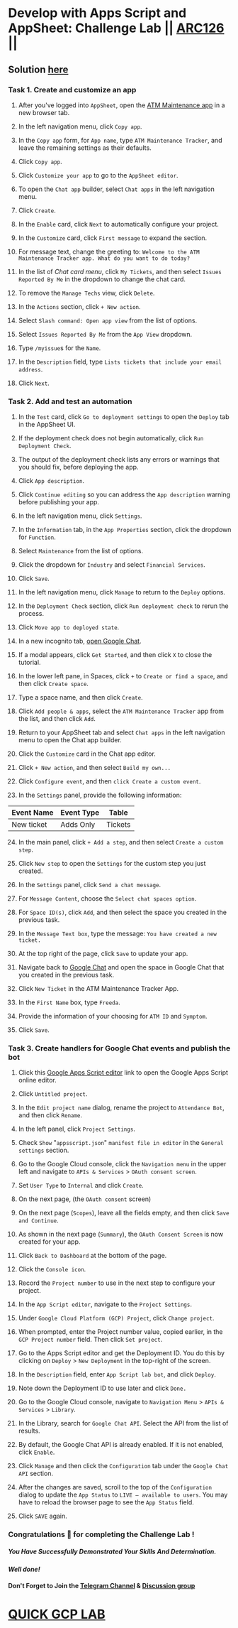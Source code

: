 # Develop with Apps Script and AppSheet: Challenge Lab || [ARC126](https://www.cloudskillsboost.google/focuses/66584?parent=catalog) ||

## Solution [here]()

### Task 1. Create and customize an app

1. After you've logged into `AppSheet`, open the [ATM Maintenance app](https://www.appsheet.com/template/AppDef?appName=ATMMaintenance-925818016) in a new browser tab.

2. In the left navigation menu, click `Copy app`.

3. In the `Copy app` form, for `App name`, type `ATM Maintenance Tracker`, and leave the remaining settings as their defaults.

4. Click `Copy app`.

5. Click `Customize your app` to go to the `AppSheet editor`.

6. To open the `Chat app` builder, select `Chat apps` in the left navigation menu.

7. Click `Create`.

8. In the `Enable` card, click `Next` to automatically configure your project.

9. In the `Customize` card, click `First message` to expand the section.

10. For message text, change the greeting to: `Welcome to the ATM Maintenance Tracker app. What do you want to do today?`

11. In the list of *Chat card menu*, click `My Tickets`, and then select `Issues Reported By Me` in the dropdown to change the chat card.

12. To remove the `Manage Techs` view, click `Delete`.

13. In the `Actions` section, click `+ New action`.

14. Select `Slash command: Open app view` from the list of options.

15. Select `Issues Reported By Me` from the `App View` dropdown.

16. Type `/myissue`s for the `Name`.

17. In the `Description` field, type `Lists tickets that include your email address`.

18. Click `Next`.

### Task 2. Add and test an automation

1. In the `Test` card, click `Go to deployment settings` to open the `Deploy` tab in the AppSheet UI.

2. If the deployment check does not begin automatically, click `Run Deployment Check`.

3. The output of the deployment check lists any errors or warnings that you should fix, before deploying the app.

4. Click `App description`.

5. Click `Continue editing` so you can address the `App description` warning before publishing your app.

6. In the left navigation menu, click `Settings`.

7. In the `Information` tab, in the `App Properties` section, click the dropdown for `Function`.

8. Select `Maintenance` from the list of options.

9. Click the dropdown for `Industry` and select `Financial Services`.

10. Click `Save`.

11. In the left navigation menu, click `Manage` to return to the `Deploy` options.

12. In the `Deployment Check` section, click `Run deployment check` to rerun the process.

13. Click `Move app to deployed state`.

14. In a new incognito tab, [open Google Chat](https://chat.google.com/).

15. If a modal appears, click `Get Started`, and then click `X` to close the tutorial.

16. In the lower left pane, in Spaces, click `+` to `Create or find a space`, and then click `Create space`.

17. Type a space name, and then click `Create`.

18. Click `Add people & apps`, select the `ATM Maintenance Tracker` app from the list, and then click `Add`.

19. Return to your AppSheet tab and select `Chat apps` in the left navigation menu to open the Chat app builder.

20. Click the `Customize` card in the Chat app editor.

21. Click `+ New action`, and then select `Build my own...`

22. Click `Configure event`, and then `click Create a custom event`.

23. In the `Settings` panel, provide the following information:

Event Name  | Event Type | Table
----------- | ---------- | ----------
New ticket  | Adds Only  | Tickets

24. In the main panel, click `+ Add a step`, and then select `Create a custom step`.

25. Click `New step` to open the `Settings` for the custom step you just created.

26. In the `Settings` panel, click `Send a chat message`.

27. For `Message Content`, choose the `Select chat spaces option`.

28. For `Space ID(s)`, click `Add`, and then select the space you created in the previous task.

29. In the `Message Text box`, type the message: `You have created a new ticket.`

30. At the top right of the page, click `Save` to update your app.

31. Navigate back to [Google Chat](https://chat.google.com/) and open the space in Google Chat that you created in the previous task.

32. Click `New Ticket` in the ATM Maintenance Tracker App.

33. In the `First Name` box, type `Freeda`.

34. Provide the information of your choosing for `ATM ID` and `Symptom`.

35. Click `Save`.


### Task 3. Create handlers for Google Chat events and publish the bot

1. Click this [Google Apps Script editor](https://script.google.com/create) link to open the Google Apps Script online editor.

2. Click `Untitled project`.

3. In the `Edit project name` dialog, rename the project to `Attendance Bot`, and then click `Rename`.

4. In the left panel, click `Project Settings`.

5. Check `Show` "`appsscript.json`" `manifest file in editor` in the `General settings` section.

6. Go to the Google Cloud console, click the `Navigation menu` in the upper left and navigate to `APIs & Services` > `OAuth consent screen`.

7. Set `User Type` to `Internal` and click `Create`.

8. On the next page, (the `OAuth consent` screen)

9. On the next page (`Scopes`), leave all the fields empty, and then click `Save and Continue`.

10. As shown in the next page (`Summary`), the `OAuth Consent Screen` is now created for your app.

11. Click `Back to Dashboard` at the bottom of the page.
 
12. Click the `Console icon`.

13. Record the `Project number` to use in the next step to configure your project.

14. In the `App Script editor`, navigate to the `Project Settings`.

15. Under `Google Cloud Platform (GCP) Project`, click `Change project`.

16. When prompted, enter the Project number value, copied earlier, in the `GCP Project number` field. Then click `Set project`.

17. Go to the Apps Script editor and get the Deployment ID. You do this by clicking on `Deploy` > `New Deployment` in the top-right of the screen.

18. In the `Description` field, enter `App Script lab bot`, and click `Deploy`.

19. Note down the Deployment ID to use later and click `Done.`

20. Go to the Google Cloud console, navigate to `Navigation Menu` > `APIs & Services` > `Library`.

21. In the Library, search for `Google Chat API`. Select the API from the list of results.

22. By default, the Google Chat API is already enabled. If it is not enabled, click `Enable`.

23. Click `Manage` and then click the `Configuration` tab under the `Google Chat API` section.

24. After the changes are saved, scroll to the top of the `Configuration` dialog to update the `App Status` to `LIVE – available to users`. You may have to reload the browser page to see the `App Status` field.

25. Click `SAVE` again.

### Congratulations 🎉 for completing the Challenge Lab !

##### *You Have Successfully Demonstrated Your Skills And Determination.*

#### *Well done!*

#### Don't Forget to Join the [Telegram Channel](https://t.me/QuickGcpLab) & [Discussion group](https://t.me/QuickGcpLabChats)

# [QUICK GCP LAB](https://www.youtube.com/@quickgcplab)
